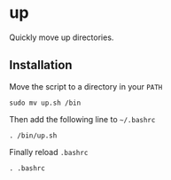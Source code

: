 # up
Quickly move up directories.

## Installation
Move the script to a directory in your ```PATH``` 

```sudo mv up.sh /bin```

Then add the following line to ```~/.bashrc```

```. /bin/up.sh```

Finally reload ```.bashrc```

```. .bashrc```
